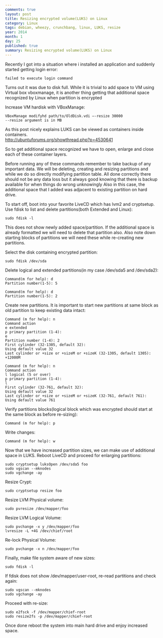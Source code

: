 ```yaml
---
comments: true
layout: post
title: Resizing encrypted volume(LUKS) on Linux
category: Linux
tags: debian, wheezy, crunchbang, linux, LUKS, resize
year: 2014
month: 1
day: 25
published: true
summary: Resizing encrypted volume(LUKS) on Linux
---
```

Recently I got into a situation where i installed an application and suddenly started getting login error:   

    failed to execute login command

Turns out it was due to disk full. While it is trivial to add space to VM using Virtual box vboxmanage, it is another thing getting that additional space recognized by Linux when partition is encrypted
<!-- more start -->
Increase VM hardisk with VBoxManage:
    
    VBoxManage modifyhd path/to/OldDisk.vdi –-resize 30000
    --resize argument is in MB

As this post nicely explains LUKS can be viewed as containers inside containers.     
<a href="http://ubuntuforums.org/showthread.php?p=4530641" target="_blank" >http://ubuntuforums.org/showthread.php?p=4530641 </a>

So to get additional space recognized we have to open, enlarge and close each  of these container layers.

Before running any of these commands remember to take backup of any important data. We will be deleting, creating and resizing partitions and while we do so directly modifying partition table. All done correctly there should not be any data loss but it always good knowing that there is backup available for when things do wrong unknowingly
Also in this case, the additional space that I added was adjacent to existing partition on hard drive.

To start off, boot into your favorite LiveCD which has lvm2 and cryptsetup.
Use fdisk to list and delete partitions(both Extended and Linux):
    
    sudo fdisk -l

This does not show newly added space/partition. If the additional space is already formatted we will need to delete that partition also.
Also note  down starting blocks of partitions we will need these while re-creating new partitions.

Select the disk containing encrypted partition:
    
    sudo fdisk /dev/sda

Delete logical and extended partitions(in my case /dev/sda5 and /dev/sda2):
    
    Command(m for help): d
    Partition number(1-5): 5
    
    Command(m for help): d
    Partition number(1-5): 2


Create new partitions. It is important to start new partitions at same block as old partition to keep existing data intact:
     
    Command (m for help): n
    Command action
    e extended
    p primary partition (1-4): 
    e
    Partition number (1-4): 2
    First cylinder (32-1305, default 32):
    Using default value 32
    Last cylinder or +size or +sizeM or +sizeK (32-1305, default 1305): +12000M
    
    Command (m for help): n
    Command action
    l logical (5 or over)
    p primary partition (1-4):
    l
    First cylinder (32-761, default 32):
    Using default value 32
    Last cylinder or +size or +sizeM or +sizeK (32-761, default 761):
    Using default value 761

Verify partitions blocks(logical block which was encrypted should start at the same block as before re-sizing):

    Command (m for help): p

Write changes:

    Command (m for help): w

Now that we have increased partition sizes, we can make use of additional space in LUKS.
Reboot LiveCD and proceed for enlarging partitions:
    
    sudo cryptsetup luksOpen /dev/sda5 foo
    sudo vgscan --mknodes
    sudo vgchange -ay

Resize Crypt:

    sudo cryptsetup resize foo

Resize LVM Physical volume:

    sudo pvresize /dev/mapper/foo

Resize LVM Logical Volume:

    sudo pvchange -x y /dev/mapper/foo
    lvresize -L +4G /dev/chief/root

Re-lock Physical Volume:

    sudo pvchange -x n /dev/mapper/foo

Finally, make file system aware of new sizes:

    sudo fdisk -l

If fdisk does not show /dev/mapper/user-root, re-read partitions and check again:

    sudo vgscan --mknodes
    sudo vgchange -ay

Proceed with re-size:

    sudo e2fsck -f /dev/mapper/chief-root
    sudo resize2fs -p /dev/mapper/chief-root


Once done reboot the system into main hard drive and enjoy increased space.

<!-- more end -->




